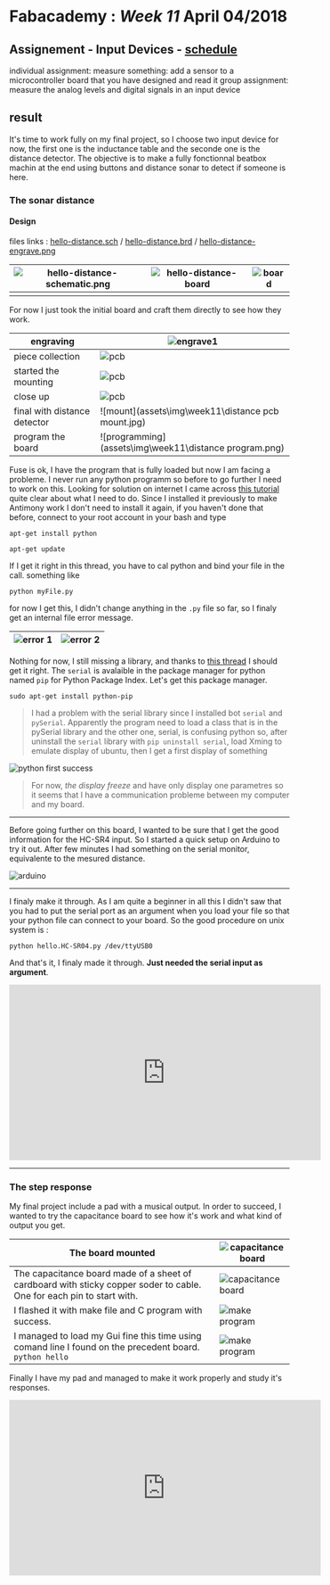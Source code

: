 # Fabacademy : *Week 11* **April 04/2018**

## Assignement - Input Devices - [schedule](http://academy.cba.mit.edu/classes/input_devices/index.html)

individual assignment:
   measure something: add a sensor to a microcontroller board that you have designed and read it
group assignment:
   measure the analog levels and digital signals in an input device

## result

It's time to work fully on my final project, so I choose two input device for now, the first one is the inductance table and the seconde one is the distance detector. The objective is to make a fully fonctionnal beatbox machin at the end using buttons and distance sonar to detect if someone is here.

### The sonar distance

#### Design

files links : [hello-distance.sch](assets\files\Distance\distanceSCH.sch) / [hello-distance.brd](../assets\files\Distance\distanceSCH.brd) / [hello-distance-engrave.png]( ../assets\img\week11\Hello.distance.png)

|![hello-distance-schematic.png](assets\img\week11\hello-distance-schematic.png)|![hello-distance-board](assets\img\week11\hello-distance-board.png)|![board](assets\img\week11\Hello.distance.png)|
|---|---|---|
||||




For now I just took the initial board and craft them directly to see how they work.

| engraving | ![engrave1](assets\img\week11\engrave01.jpg) |
| --- | --- |
| piece collection | ![pcb](assets\img\week11\pcb_.jpg) |
| started the mounting | ![pcb](assets\img\week11\distancePCB01.jpg) |
| close up | ![pcb](assets\img\week11\distancePCB02.jpg) |
| final with distance detector | ![mount](assets\img\week11\distance pcb mount.jpg) |
| program the board | ![programming](assets\img\week11\distance program.png) |

Fuse is ok, I have the program that is fully loaded but now I am facing a probleme. I never run any python programm so before to go further I need to work on this. Looking for solution on internet I came across [this tutorial ](https://www.pythoncentral.io/execute-python-script-file-shell/) quite clear about what I need to do. Since I installed it previously to make Antimony work I don't need to install it again, if you haven't done that before, connect to your root account in your bash and type

```
apt-get install python

apt-get update

```

If I get it right in this thread, you have to cal python and bind your file in the call. something like

```
python myFile.py

```

for now I get this, I didn't change anything in the `.py` file so far, so I finaly get an internal file error message.

| ![error 1](assets\img\week11\goPython00.jpg) | ![error 2](assets\img\week11\goPython01.jpg) |
| --- | --- |

Nothing for now, I still missing a library, and thanks to [this thread](https://stackoverflow.com/questions/33267070/no-module-named-serial) I should get it right. The `serial` is avalaible in the package manager for python named `pip` for Python Package Index. Let's get this package manager.

```
sudo apt-get install python-pip

```

> I had a problem with the serial library since I installed bot `serial` and `pySerial`. Apparently the program need to load a class that is in the pySerial library and the other one, serial, is confusing python so, after uninstall the `serial` library with `pip uninstall serial`, load Xming to emulate display of ubuntu, then I get a first display of something

![python first success](assets\img\week11\goPython02.jpg)

> For now, *the display freeze* and have only display one parametres so it seems that I have a communication probleme between my computer and my board.

---

Before going further on this board, I wanted to be sure that I get the good information for the HC-SR4 input. So I started a quick setup on Arduino to try it out. After few minutes I had something on the serial monitor, equivalente to the mesured distance.

![arduino](assets\img\week11\arduino.jpg)

---

I finaly make it through. As I am quite a beginner in all this I didn't saw that you had to put the serial port as an argument when you load your file so that your python file can connect to your board. So the good procedure on unix system is :

```
python hello.HC-SR04.py /dev/ttyUSB0

```

And that's it, I finaly made it through. **Just needed the serial input as argument**.

<iframe width="560" height="315" src="https://www.youtube.com/embed/bEILOzVIXts" frameborder="0" allow="autoplay; encrypted-media" allowfullscreen></iframe>

---

### The step response

My final project include a pad with a musical output. In order to succeed, I wanted to try the capacitance board to see how it's work and what kind of output you get.

| The board mounted | ![capacitance board](assets\img\week11\helloCapacitance.jpg) |
| --- | --- |
| The capacitance board made of a sheet of cardboard with sticky copper soder to cable. One for each pin to start with. | ![capacitance board](assets\img\week11\capaBoard.jpg) |
| I flashed it with make file and C program with success. | ![make program](assets\img\week11\inputLoad-program.jpg) |
| I managed to load my Gui fine this time using comand line I found on the precedent board. `python hello` | ![make program](assets\img\week11\inputLoad-gui.jpg) |

Finally I have my pad and managed to make it work properly and study it's responses.

<iframe width="560" height="315" src="https://www.youtube.com/embed/vZlx6Mp3qh8" frameborder="0" allow="autoplay; encrypted-media" allowfullscreen></iframe>
